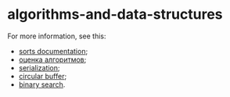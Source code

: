 # algorithms-and-data-structures
For more information, see this:
- [sorts documentation](https://docs.google.com/document/d/1Pz2MQrg_VyXllC7Uy_1vWRO8FpG-NQKw_WiKk9BqSqQ/edit?usp=sharing);
- [оценка алгоритмов](https://drive.google.com/file/d/1LX1bMp6yVSunH_fib8O-o36GFrb2p8nK/view?usp=share_link);
- [serialization](https://docs.google.com/document/d/1Kxlq2lMTxnjLr-Or29XEr0rgbBeFkLOHEVR8PpwACbo/edit);
- [circular buffer](https://docs.google.com/document/d/1xqeE5wMnLcc7Mvr69GywgpqXHRAKR5sk186cYHyGzEs/edit);
- [binary search](https://docs.google.com/document/d/1RpeM3a2DsXk2kPBHU_Jqonepf6PkXISZqMQnCfYX73w/edit).



